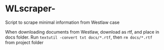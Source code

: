 # WLscraper-
Script to scrape minimal information from Westlaw case


When downloading documents from Westlaw, download as rtf, and place in docs folder. 
Run ```textutil -convert txt docs/*.rtf```, then ```rm docs/*.rtf``` from project folder

